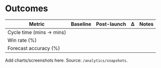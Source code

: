 # Outcomes
| Metric | Baseline | Post-launch | Δ | Notes |
|--------|----------|-------------|---|-------|
| Cycle time (mins → mins) |  |  |  |  |
| Win rate (%) |  |  |  |  |
| Forecast accuracy (%) |  |  |  |  |

Add charts/screenshots here. Source: `/analytics/snapshots`.
